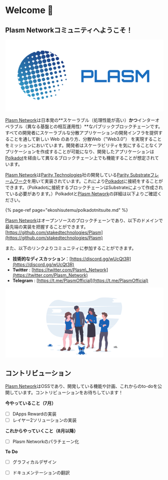 # Welcome 💁

## Plasm Networkコミュニティへようこそ！

![](.gitbook/assets/sukurnshotto-2020-05-27-200702-1png.png)

[Plasm Network](https://www.plasmnet.io/)は日本発の**スケーラブル（処理性能が高い）**かつ**インターオペラブル（異なる基盤との相互運用性）**なパブリックブロックチェーンです。すべての開発者にスケーラブルな分散アプリケーションの開発インフラを提供することを通して新しい Web のあり方、分散Web（"Web3.0"） を実現することをミッションにおいています。開発者はスケーラビリティを気にすることなくアプリケーションを作成することが可能になり、開発したアプリケーションは[Polkadot](https://polkadot.network/)を経由して異なるブロックチェーン上でも機能することが想定されています。

[Plasm Network](https://www.plasmnet.io/)は[Parity Technologies](https://www.parity.io/)社の開発している[Parity Substrateフレームワーク](https://substrate.dev/)を用いて実装されています。これにより[Polkadot](https://polkadot.network/)に接続をすることができます。（Polkadotに接続するブロックチェーンはSubstrateによって作成されている必要があります。）Polkadotと[Plasm  Network](https://www.plasmnet.io/)の詳細は以下よりご確認ください。

{% page-ref page="ekoshisutemu/polkadotnitsuite.md" %}

[Plasm Network](https://www.plasmnet.io/)はオープンソースのブロックチェーンであり、以下のドメインで最先端の実装を把握することができます。  
[https://github.com/stakedtechnologies/Plasm](https://github.com/stakedtechnologies/Plasm)

また、以下のリンクよりコミュニティに参加することができます。

* **技術的なディスカッション**：[https://discord.gg/wUcQt3R](https://discord.gg/wUcQt3R)
* **Twitter** : [https://twitter.com/Plasm\_Network](https://twitter.com/Plasm_Network)
* **Telegram** : [https://t.me/PlasmOfficial](https://t.me/PlasmOfficial)

![](.gitbook/assets/sukurnshotto-2020-06-29-173603png.png)

## コントリビューション

[Plasm Network](https://www.plasmnet.io/)はOSSであり、開発している機能や計画、これからのto-doを公開しています。コントリビューションをお待ちしています！

**今やっていること（7月）**

* [ ] DApps Rewardの実装
* [ ] レイヤー2ソリューションの実装

**これからやっていくこと（8月以降）**

* [ ] Plasm Networkのパラチェーン化

**To** **Do**

* [ ] グラフィカルデザイン
* [ ] ドキュメンテーションの翻訳

